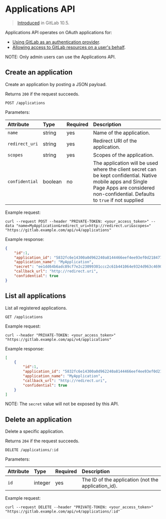 # Applications API

> [Introduced](https://gitlab.com/gitlab-org/gitlab-foss/-/merge_requests/8160) in GitLab 10.5.

Applications API operates on OAuth applications for:

- [Using GitLab as an authentication provider](../integration/oauth_provider.md).
- [Allowing access to GitLab resources on a user's behalf](oauth2.md).

NOTE:
Only admin users can use the Applications API.

## Create an application

Create an application by posting a JSON payload.

Returns `200` if the request succeeds.

```plaintext
POST /applications
```

Parameters:

| Attribute      | Type    | Required | Description                      |
|:---------------|:--------|:---------|:---------------------------------|
| `name`         | string  | yes      | Name of the application.         |
| `redirect_uri` | string  | yes      | Redirect URI of the application. |
| `scopes`       | string  | yes      | Scopes of the application.       |
| `confidential` | boolean | no       | The application will be used where the client secret can be kept confidential. Native mobile apps and Single Page Apps are considered non-confidential. Defaults to `true` if not supplied |

Example request:

```shell
curl --request POST --header "PRIVATE-TOKEN: <your_access_token>" --data "name=MyApplication&redirect_uri=http://redirect.uri&scopes=" "https://gitlab.example.com/api/v4/applications"
```

Example response:

```json
{
    "id":1,
    "application_id": "5832fc6e14300a0d962240a8144466eef4ee93ef0d218477e55f11cf12fc3737",
    "application_name": "MyApplication",
    "secret": "ee1dd64b6adc89cf7e2c23099301ccc2c61b441064e9324d963c46902a85ec34",
    "callback_url": "http://redirect.uri",
    "confidential": true
}
```

## List all applications

List all registered applications.

```plaintext
GET /applications
```

Example request:

```shell
curl --header "PRIVATE-TOKEN: <your_access_token>" "https://gitlab.example.com/api/v4/applications"
```

Example response:

```json
[
    {
        "id":1,
        "application_id": "5832fc6e14300a0d962240a8144466eef4ee93ef0d218477e55f11cf12fc3737",
        "application_name": "MyApplication",
        "callback_url": "http://redirect.uri",
        "confidential": true
    }
]
```

NOTE:
The `secret` value will not be exposed by this API.

## Delete an application

Delete a specific application.

Returns `204` if the request succeeds.

```plaintext
DELETE /applications/:id
```

Parameters:

| Attribute | Type    | Required | Description                                         |
|:----------|:--------|:---------|:----------------------------------------------------|
| `id`      | integer | yes      | The ID of the application (not the application_id). |

Example request:

```shell
curl --request DELETE --header "PRIVATE-TOKEN: <your_access_token>" "https://gitlab.example.com/api/v4/applications/:id"
```
